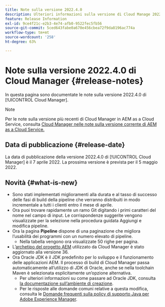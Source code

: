 ```yaml
---
title: Note sulla versione 2022.4.0
description: Ulteriori informazioni sulla versione di Cloud Manage 2022.4.0.
feature: Release Information
exl-id: 9ce4f21c-e2b3-4e74-afb0-9522fec5fb56
source-git-commit: 5ced643fabe0a670e456cbea72f9da8196ac774a
workflow-type: tm+mt
source-wordcount: '258'
ht-degree: 63%

---
```


# Note sulla versione 2022.4.0 di Cloud Manager {#release-notes}

In questa pagina sono documentate le note sulla versione 2022.4.0 di [!UICONTROL Cloud Manager].

>[!NOTE]
>
>Per le note sulla versione più recenti di Cloud Manager in AEM as a Cloud Service, consulta [Cloud Manager nelle note sulla versione corrente di AEM as a Cloud Service.](https://experienceleague.adobe.com/it/docs/experience-manager-cloud-service/content/release-notes/cloud-manager/current)

## Data di pubblicazione {#release-date}

La data di pubblicazione della versione 2022.4.0 di [!UICONTROL Cloud Manager] è il 7 aprile 2022. La prossima versione è prevista per il 5 maggio 2022.

## Novità {#what-is-new}

* Sono stati implementati miglioramenti alla durata e al tasso di successo delle fasi di build della pipeline che verranno distribuiti in modo incrementale a tutti i clienti entro il mese di aprile.
* Ora puoi trovare rapidamente un ramo Git digitando i primi caratteri del nome nel campo di input. Le corrispondenze suggerite vengono visualizzate per la selezione nella procedura guidata Aggiungi e modifica pipeline.
* Ora la pagina **Pipeline** dispone di una paginazione che migliora l’usabilità dei programmi con un numero elevato di pipeline.
   * Nella tabella vengono ora visualizzate 50 righe per pagina.
* L’[archetipo del progetto AEM](https://experienceleague.adobe.com/it/docs/experience-manager-core-components/using/developing/archetype/overview) utilizzato da Cloud Manager è stato aggiornato alla versione 36.
* Ora Oracle JDK è il JDK predefinito per lo sviluppo e il funzionamento delle applicazioni AEM. Il processo di build di Cloud Manager passa automaticamente all’utilizzo di JDK di Oracle, anche se nella toolchain Maven è selezionata esplicitamente un’opzione alternativa.
   * Per ulteriori informazioni su come passare ad Oracle JDK, consulta [la documentazione sull’ambiente di creazione](/help/getting-started/build-environment.md#using-java-support).
   * Per le risposte alle domande comuni relative a questa modifica, consulta le [Domande frequenti sulla policy di supporto Java per Adobe Experience Manager](https://experienceleague.adobe.com/docs/experience-manager-65/assets/Java_Policy_for_Adobe_Experience_Manager.pdf).
